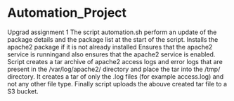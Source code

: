 # Automation_Project
Upgrad assignment 1
The script automation.sh perform an update of the package details and the package list at the start of the script.
Installs the apache2 package if it is not already installed
Ensures that the apache2 service is runningand also ensures that the apache2 service is enabled.
Script creates a tar archive of apache2 access logs and error logs that are present in the /var/log/apache2/ directory and place the tar into the /tmp/ directory.
It creates a tar of only the .log files (for example access.log) and not any other file type.
Finally script uploads the abouve created tar file to a S3 bucket.

